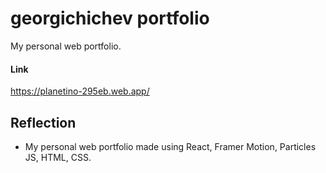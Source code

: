 # georgichichev portfolio
My personal web portfolio.

#### Link

https://planetino-295eb.web.app/

## Reflection

- My personal web portfolio made using React, Framer Motion, Particles JS, HTML, CSS.
